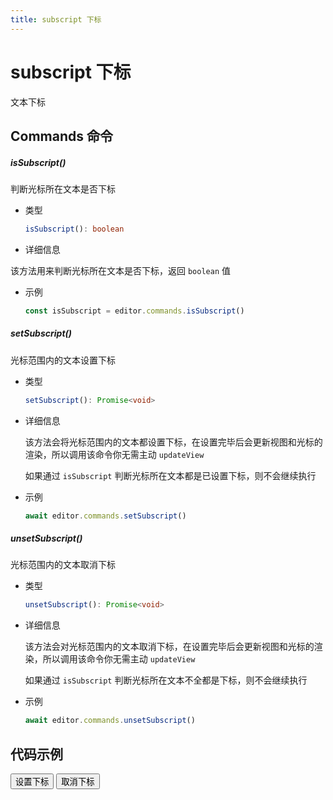 ```yaml
---
title: subscript 下标
---
```


# subscript 下标

文本下标

## Commands 命令

##### isSubscript()

判断光标所在文本是否下标

- 类型

  ```ts
  isSubscript(): boolean
  ```

- 详细信息

该方法用来判断光标所在文本是否下标，返回 `boolean` 值

- 示例

  ```ts
  const isSubscript = editor.commands.isSubscript()
  ```

##### setSubscript()

光标范围内的文本设置下标

- 类型

  ```ts
  setSubscript(): Promise<void>
  ```

- 详细信息

  该方法会将光标范围内的文本都设置下标，在设置完毕后会更新视图和光标的渲染，所以调用该命令你无需主动 `updateView`

  如果通过 `isSubscript` 判断光标所在文本都是已设置下标，则不会继续执行

- 示例

  ```ts
  await editor.commands.setSubscript()
  ```

##### unsetSubscript()

光标范围内的文本取消下标

- 类型

  ```ts
  unsetSubscript(): Promise<void>
  ```

- 详细信息

  该方法会对光标范围内的文本取消下标，在设置完毕后会更新视图和光标的渲染，所以调用该命令你无需主动 `updateView`

  如果通过 `isSubscript` 判断光标所在文本不全都是下标，则不会继续执行

- 示例

  ```ts
  await editor.commands.unsetSubscript()
  ```

## 代码示例

<div style="margin:0 0 10px 0">
  <button class="demo-button" @click="editor?.commands.setSubscript()">设置下标</button>
  <button class="demo-button" @click="editor?.commands.unsetSubscript()">取消下标</button>
</div>
<div ref="editorRef" style="width:100%;height:100px;"></div>

<script lang="ts" setup>
  import { useData } from 'vitepress'
  import { onMounted, watch, ref, onBeforeUnmount } from "vue"
  import { Editor } from "../../../lib/kaitify-core.es.js"

  const { isDark } = useData()
  const editorRef = ref<HtmlElement | undefined>()
  const editor = ref<Editor | undefined>()

  onMounted(async ()=>{
    editor.value = await Editor.configure({
      el: editorRef.value,
      value: '我是一段文本，我是一段文本，我是一段文本，我是一段文本，我是一段文本，我是一段文本，我是一段文本，我是一段文本',
      dark: isDark.value,
      placeholder:'请输入正文...'
    })
  })

  onBeforeUnmount(()=>{
    editor.value?.destroy()
  })

  watch(()=>isDark.value,newVal=>{
    if(editor.value){
        editor.value.setDark(isDark.value)
    }
  })
</script>
